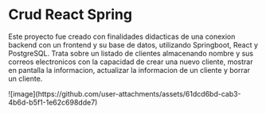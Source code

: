 <h1>Crud React Spring</h1>

<p>Este proyecto fue creado con finalidades didacticas de una conexion backend con un frontend y su base de datos, utilizando Springboot, React y PostgreSQL. Trata sobre un listado de clientes almacenando nombre y sus correos electronicos con la capacidad de crear una nuevo cliente, mostrar en pantalla la informacion, actualizar la informacion de un cliente y borrar un cliente.</p>
![image](https://github.com/user-attachments/assets/61dcd6bd-cab3-4b6d-b5f1-1e62c698dde7)
